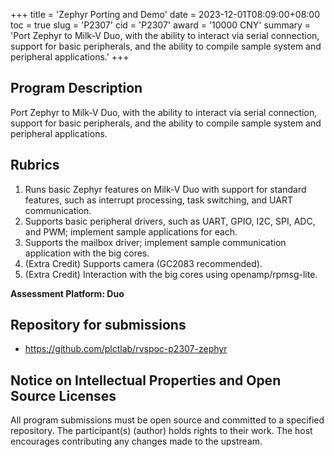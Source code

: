 +++
title = 'Zephyr Porting and Demo'
date = 2023-12-01T08:09:00+08:00
toc = true
slug = 'P2307'
cid = 'P2307'
award = '10000 CNY'
summary = 'Port Zephyr to Milk-V Duo, with the ability to interact via serial connection, support for basic peripherals, and the ability to compile sample system and peripheral applications.'
+++

## Program Description

Port Zephyr to Milk-V Duo, with the ability to interact via serial connection, support for basic peripherals, and the ability to compile sample system and peripheral applications.

## Rubrics

1. Runs basic Zephyr features on Milk-V Duo with support for standard features, such as interrupt processing, task switching, and UART communication.
2. Supports basic peripheral drivers, such as UART, GPIO, I2C, SPI, ADC, and PWM; implement sample applications for each.
3. Supports the mailbox driver; implement sample communication application with the big cores.
4. (Extra Credit) Supports camera (GC2083 recommended).
5. (Extra Credit) Interaction with the big cores using openamp/rpmsg-lite.

**Assessment Platform: Duo**

## Repository for submissions

- https://github.com/plctlab/rvspoc-p2307-zephyr

## Notice on Intellectual Properties and Open Source Licenses

All program submissions must be open source and committed to a specified repository. The participant(s) (author) holds rights to their work. The host encourages contributing any changes made to the upstream.
